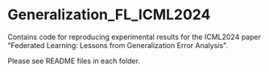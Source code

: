 # Generalization_FL_ICML2024
Contains code for reproducing experimental results for the ICML2024 paper "Federated Learning: Lessons from Generalization Error Analysis".

Please see README files in each folder.

